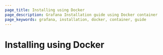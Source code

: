 ```yaml
---
page_title: Installing using Docker
page_description: Grafana Installation guide using Docker container
page_keywords: grafana, installation, docker, container, guide
---
```


# Installing using Docker



